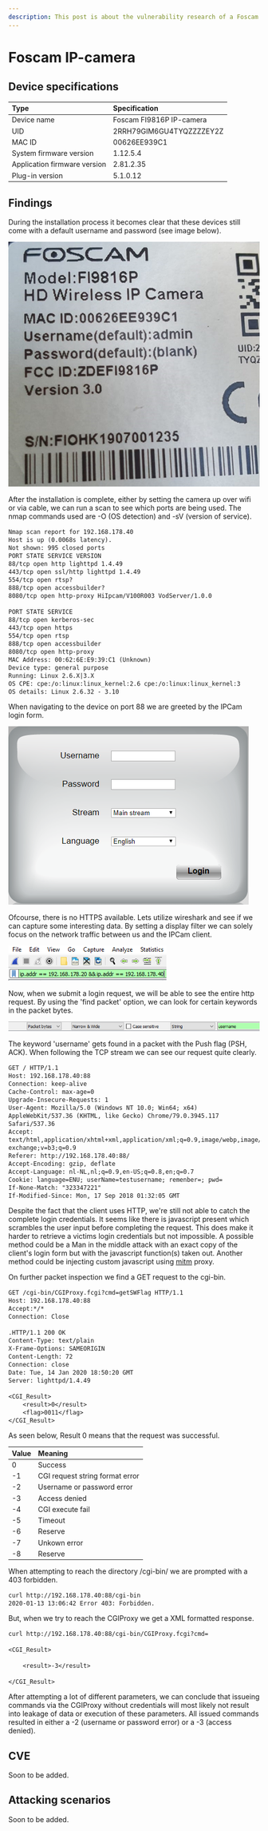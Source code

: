 ```yaml
---
description: This post is about the vulnerability research of a Foscam PT-series IP-camera.
---
```


# Foscam IP-camera

## Device specifications

| Type | Specification |
| :--- | :--- |
| Device name | Foscam FI9816P IP-camera |
| UID | 2RRH79GIM6GU4TYQZZZZEY2Z |
| MAC ID | 00626EE939C1 |
| System firmware version | 1.12.5.4 |
| Application firmware version | 2.81.2.35 |
| Plug-in version | 5.1.0.12 |



## Findings

During the installation process it becomes clear that these devices still come with a default username and password \(see image below\).

  ![](../.gitbook/assets/testnote.jpg)



After the installation is complete, either by setting the camera up over wifi or via cable, we can run a scan to see which ports are being used. The nmap commands used are -O \(OS detection\) and -sV \(version of service\).

```text
Nmap scan report for 192.168.178.40
Host is up (0.0068s latency).
Not shown: 995 closed ports
PORT STATE SERVICE VERSION
88/tcp open http lighttpd 1.4.49
443/tcp open ssl/http lighttpd 1.4.49
554/tcp open rtsp?
888/tcp open accessbuilder?
8080/tcp open http-proxy HiIpcam/V100R003 VodServer/1.0.0

PORT STATE SERVICE
88/tcp open kerberos-sec
443/tcp open https
554/tcp open rtsp
888/tcp open accessbuilder
8080/tcp open http-proxy
MAC Address: 00:62:6E:E9:39:C1 (Unknown)
Device type: general purpose
Running: Linux 2.6.X|3.X
OS CPE: cpe:/o:linux:linux_kernel:2.6 cpe:/o:linux:linux_kernel:3
OS details: Linux 2.6.32 - 3.10
```



When navigating to the device on port 88 we are greeted by the IPCam login form.

![](../.gitbook/assets/ipcamclient.png)



Ofcourse, there is no HTTPS available. Lets utilize wireshark and see if we can capture some interesting data. By setting a display filter we can solely focus on the network traffic between us and the IPCam client.

![](../.gitbook/assets/1.png)



Now, when we submit a login request, we will be able to see the entire http request. By using the 'find packet' option, we can look for certain keywords in the packet bytes.

![](../.gitbook/assets/2.png)

The keyword 'username' gets found in a packet with the Push flag \(PSH, ACK\). When following the TCP stream we can see our request quite clearly.

```text
GET / HTTP/1.1
Host: 192.168.178.40:88
Connection: keep-alive
Cache-Control: max-age=0
Upgrade-Insecure-Requests: 1
User-Agent: Mozilla/5.0 (Windows NT 10.0; Win64; x64) AppleWebKit/537.36 (KHTML, like Gecko) Chrome/79.0.3945.117 Safari/537.36
Accept: text/html,application/xhtml+xml,application/xml;q=0.9,image/webp,image/apng,*/*;q=0.8,application/signed-exchange;v=b3;q=0.9
Referer: http://192.168.178.40:88/
Accept-Encoding: gzip, deflate
Accept-Language: nl-NL,nl;q=0.9,en-US;q=0.8,en;q=0.7
Cookie: language=ENU; userName=testusername; remenber=; pwd=
If-None-Match: "323347221"
If-Modified-Since: Mon, 17 Sep 2018 01:32:05 GMT
```

Despite the fact that the client uses HTTP, we're still not able to catch the complete login credentials. It seems like there is javascript present which scrambles the user input before completing the request. This does make it harder to retrieve a victims login credentials but not impossible. A possible method could be a Man in the middle attack with an exact copy of the client's login form but with the javascript function\(s\) taken out. Another method could be injecting custom javascript using [mitm](https://github.com/mitmproxy/mitmproxy/tree/master/examples) proxy.



On further packet inspection we find a GET request to the cgi-bin.

```text
GET /cgi-bin/CGIProxy.fcgi?cmd=getSWFlag HTTP/1.1
Host: 192.168.178.40:88
Accept:*/*
Connection: Close

.HTTP/1.1 200 OK
Content-Type: text/plain
X-Frame-Options: SAMEORIGIN
Content-Length: 72
Connection: close
Date: Tue, 14 Jan 2020 18:50:20 GMT
Server: lighttpd/1.4.49

<CGI_Result>
    <result>0</result>
    <flag>0011</flag>
</CGI_Result>
```

 As seen below, Result 0 means that the request was successful.

| Value | Meaning |
| :--- | :--- |
| 0 | Success |
| -1 | CGI request string format error |
| -2 | Username or password error |
| -3 | Access denied |
| -4 | CGI execute fail |
| -5 | Timeout |
| -6 | Reserve |
| -7 | Unkown error |
| -8 | Reserve |



When attempting to reach the directory /cgi-bin/ we are prompted with a 403 forbidden.

```text
curl http://192.168.178.40:88/cgi-bin
2020-01-13 13:06:42 Error 403: Forbidden.
```

But, when we try to reach the CGIProxy we get a XML formatted response.

```text
curl http://192.168.178.40:88/cgi-bin/CGIProxy.fcgi?cmd=

<CGI_Result>

    <result>-3</result>

</CGI_Result>
```

After attempting a lot of different parameters, we can conclude that issueing commands via the CGIProxy without credentials will most likely not result into leakage of data or execution of these parameters. All issued commands resulted in either a -2 \(username or password error\) or a -3 \(access denied\). 



## CVE

Soon to be added.



## Attacking scenarios

Soon to be added.



